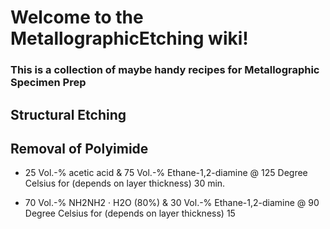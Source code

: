# Welcome to the MetallographicEtching wiki!

### This is a collection of maybe handy recipes for Metallographic Specimen Prep



## Structural Etching


## Removal of Polyimide
* 25 Vol.-% acetic acid & 75 Vol.-% Ethane-1,2-diamine @ 125 Degree Celsius for (depends on layer thickness) 30 min.

* 70 Vol.-% NH2NH2 · H2O (80%) & 30 Vol.-% Ethane-1,2-diamine @ 90 Degree Celsius for (depends on layer thickness) 15
